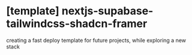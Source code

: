 # [template] nextjs-supabase-tailwindcss-shadcn-framer
 creating a fast deploy template for future projects, while exploring a new stack
